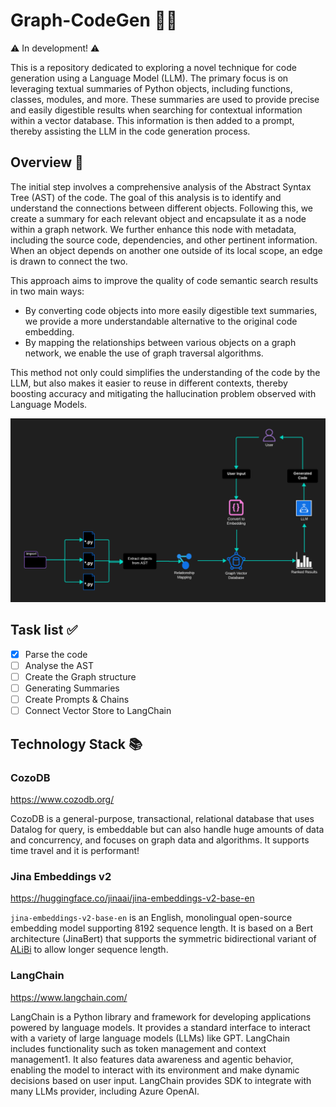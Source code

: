 # Graph-CodeGen 🤖🧠

⚠️ In development! ⚠️

This is a repository dedicated to exploring a novel technique for code generation using a Language Model (LLM). The primary focus is on leveraging textual summaries of Python objects, including functions, classes, modules, and more. These summaries are used to provide precise and easily digestible results when searching for contextual information within a vector database. This information is then added to a prompt, thereby assisting the LLM in the code generation process.

## Overview 📝

The initial step involves a comprehensive analysis of the Abstract Syntax Tree (AST) of the code. The goal of this analysis is to identify and understand the connections between different objects. Following this, we create a summary for each relevant object and encapsulate it as a node within a graph network. We further enhance this node with metadata, including the source code, dependencies, and other pertinent information. When an object depends on another one outside of its local scope, an edge is drawn to connect the two.

This approach aims to improve the quality of code semantic search results in two main ways:

- By converting code objects into more easily digestible text summaries, we provide a more understandable alternative to the original code embedding.
- By mapping the relationships between various objects on a graph network, we enable the use of graph traversal algorithms.

This method not only could simplifies the understanding of the code by the LLM, but also makes it easier to reuse in different contexts, thereby boosting accuracy and mitigating the hallucination problem observed with Language Models.

![Flowchart](flowchart.png "Flowchart")

## Task list ✅

- [x] Parse the code
- [ ] Analyse the AST
- [ ] Create the Graph structure
- [ ] Generating Summaries
- [ ] Create Prompts & Chains
- [ ] Connect Vector Store to LangChain

## Technology Stack 📚

### CozoDB

https://www.cozodb.org/

CozoDB is a general-purpose, transactional, relational database that uses Datalog for query, is embeddable but can also handle huge amounts of data and concurrency, and focuses on graph data and algorithms. It supports time travel and it is performant!

### Jina Embeddings v2

https://huggingface.co/jinaai/jina-embeddings-v2-base-en

`jina-embeddings-v2-base-en` is an English, monolingual open-source embedding model supporting 8192 sequence length. It is based on a Bert architecture (JinaBert) that supports the symmetric bidirectional variant of [ALiBi](https://arxiv.org/abs/2108.12409) to allow longer sequence length.

### LangChain

https://www.langchain.com/

LangChain is a Python library and framework for developing applications powered by language models. It provides a standard interface to interact with a variety of large language models (LLMs) like GPT. LangChain includes functionality such as token management and context management1. It also features data awareness and agentic behavior, enabling the model to interact with its environment and make dynamic decisions based on user input. LangChain provides SDK to integrate with many LLMs provider, including Azure OpenAI.
